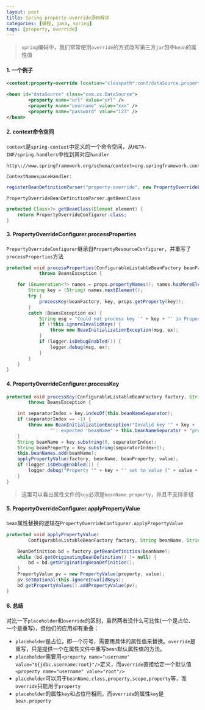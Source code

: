 ```yaml
---
layout: post
title: Spring property-override源码解读
categories: [编程, java, spring]
tags: [property, override]
---
```


> `spring`编码中，我们常常使用`override`的方式改写第三方`jar`包中`bean`的属性值

#### 1. 一个例子
```xml
<context:property-override location="classpath*:conf/dataSource.properties" />

<bean id="dataSource" class="com.xx.DataSource">
        <property name="url" value="url" />
        <property name="username" value="xxx" />
        <property name="password" value="123" />
</bean>
```

#### 2. context命令空间

`context`是`spring-context`中定义的一个命令空间，从`META-INF/spring.handlers`中找到其对应`handler`

```
http\://www.springframework.org/schema/context=org.springframework.context.config.ContextNamespaceHandler
```

`ContextNamespaceHandler:`

```java
registerBeanDefinitionParser("property-override", new PropertyOverrideBeanDefinitionParser());
```

`PropertyOverrideBeanDefinitionParser.getBeanClass`

```java
protected Class<?> getBeanClass(Element element) {
    return PropertyOverrideConfigurer.class;
}
```

#### 3. PropertyOverrideConfigurer.processProperties

`PropertyOverrideConfigurer`继承自`PropertyResourceConfigurer`，并重写了`processProperties`方法

```java
protected void processProperties(ConfigurableListableBeanFactory beanFactory, Properties props)
			throws BeansException {

    for (Enumeration<?> names = props.propertyNames(); names.hasMoreElements();) {
        String key = (String) names.nextElement();
        try {
            processKey(beanFactory, key, props.getProperty(key));
        }
        catch (BeansException ex) {
            String msg = "Could not process key '" + key + "' in PropertyOverrideConfigurer";
            if (!this.ignoreInvalidKeys) {
                throw new BeanInitializationException(msg, ex);
            }
            if (logger.isDebugEnabled()) {
                logger.debug(msg, ex);
            }
        }
    }
}
```

#### 4. PropertyOverrideConfigurer.processKey

```java
protected void processKey(ConfigurableListableBeanFactory factory, String key, String value)
        throws BeansException {

    int separatorIndex = key.indexOf(this.beanNameSeparator);
    if (separatorIndex == -1) {
        throw new BeanInitializationException("Invalid key '" + key +
                "': expected 'beanName" + this.beanNameSeparator + "property'");
    }
    String beanName = key.substring(0, separatorIndex);
    String beanProperty = key.substring(separatorIndex+1);
    this.beanNames.add(beanName);
    applyPropertyValue(factory, beanName, beanProperty, value);
    if (logger.isDebugEnabled()) {
        logger.debug("Property '" + key + "' set to value [" + value + "]");
    }
}
```

> 这里可以看出属性文件的`key`必须是`beanName.property`，并且不支持多级

#### 5. PropertyOverrideConfigurer.applyPropertyValue

`bean`属性替换的逻辑在`PropertyOverrideConfigurer.applyPropertyValue`

```java
protected void applyPropertyValue(
        ConfigurableListableBeanFactory factory, String beanName, String property, String value) {

    BeanDefinition bd = factory.getBeanDefinition(beanName);
    while (bd.getOriginatingBeanDefinition() != null) {
        bd = bd.getOriginatingBeanDefinition();
    }
    PropertyValue pv = new PropertyValue(property, value);
    pv.setOptional(this.ignoreInvalidKeys);
    bd.getPropertyValues().addPropertyValue(pv);
}
```

#### 6. 总结

对比一下`placeholder`和`override`的区别，虽然两者没什么可比性(一个是占位、一个是重写)，但他们的应用却有重叠：

* `placeholder`是占位，即一个符号，需要用具体的属性值来替换。`override`是重写，只是提供一个在属性文件中重写`bean`默认属性值的方法。
* `placeholder`需要用`<property name="username" value="${jdbc.username:root}"/>`定义，而`override`直接给定一个默认值`<property name="username" value="root"/>`
* `placeholder`可以用于`beanName,class,property,scope,property`等，而`override`只能用于`property`
* `placeholder`的属性`key`和占位符相同，而`override`的属性`key`是`bean.property`